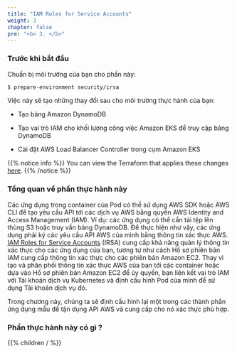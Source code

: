 ```yaml
---
title: "IAM Roles for Service Accounts"
weight: 3
chapter: false
pre: "<b> 3. </b>"
---
```


### Trước khi bắt đầu

Chuẩn bị môi trường của bạn cho phần này:

```bash
$ prepare-environment security/irsa
```

Việc này sẽ tạo những thay đổi sau cho môi trường thực hành của bạn:

- Tạo bảng Amazon DynamoDB

- Tạo vai trò IAM cho khối lượng công việc Amazon EKS để truy cập bảng DynamoDB

- Cài đặt AWS Load Balancer Controller trong cụm Amazon EKS

{{% notice info %}}
You can view the Terraform that applies these changes [here](https://github.com/aws-samples/eks-workshop-v2/tree/stable/manifests/modules/security/irsa/.workshop/terraform).
{{% /notice %}}

### Tổng quan về phần thực hành này

Các ứng dụng trong container của Pod có thể sử dụng AWS SDK hoặc AWS CLI để tạo yêu cầu API tới các dịch vụ AWS bằng quyền AWS Identity and Access Management (IAM). Ví dụ: các ứng dụng có thể cần tải tệp lên thùng S3 hoặc truy vấn bảng DynamoDB. Để thực hiện như vậy, các ứng dụng phải ký các yêu cầu API AWS của mình bằng thông tin xác thực AWS. [IAM Roles for Service Accounts](https://docs.aws.amazon.com/eks/latest/userguide/iam-roles-for-service-accounts.html) (IRSA) cung cấp khả năng quản lý thông tin xác thực cho các ứng dụng của bạn, tương tự như cách Hồ sơ phiên bản IAM cung cấp thông tin xác thực cho các phiên bản Amazon EC2. Thay vì tạo và phân phối thông tin xác thực AWS của bạn tới các container hoặc dựa vào Hồ sơ phiên bản Amazon EC2 để ủy quyền, bạn liên kết vai trò IAM với Tài khoản dịch vụ Kubernetes và định cấu hình Pod của mình để sử dụng Tài khoản dịch vụ đó.

Trong chương này, chúng ta sẽ định cấu hình lại một trong các thành phần ứng dụng mẫu để tận dụng API AWS và cung cấp cho nó xác thực phù hợp.

### Phần thực hành này có gì ?

{{% children / %}}